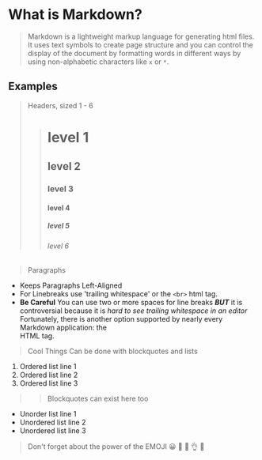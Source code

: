 # What is Markdown?
> Markdown is a lightweight markup language for generating html files. It uses text symbols to create page structure and you can control the display of the document by formatting words in different ways by using non-alphabetic characters like ``x`` or ``*``.

## Examples

> Headers, sized 1 - 6
>> # level 1
>> ## level 2
>> ### level 3
>> #### level 4
>> ##### level 5
>> ###### level 6

> Paragraphs
* Keeps Paragraphs Left-Aligned
* For Linebreaks use 'trailing whitespace' or the ``<br>`` html tag.
* **Be Careful** You can use two or more spaces for line breaks ***BUT*** it is controversial because it is *hard to see trailing whitespace in an editor*
   Fortunately, there is another option supported by nearly every Markdown application: the <br> HTML tag.
   
> Cool Things Can be done with blockquotes and lists

1. Ordered list line 1
2. Ordered list line 2
3. Ordered list line 3
>> Blockquotes can exist here too
- Unorder list line 1
- Unordered list line 2
- Unordered list line 3


> Don't forget about the power of the EMOJI
:grinning: :100: :dizzy: :ok_hand: :selfie:






